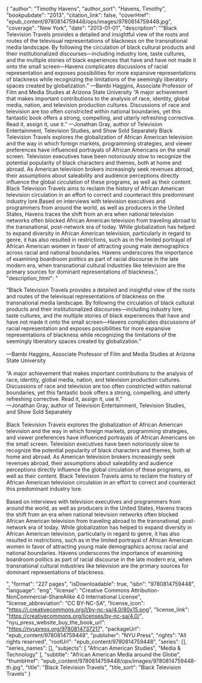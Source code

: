 {
  "author": "Timothy Havens",
  "author_sort": "Havens, Timothy",
  "bookpubdate": "2013",
  "citation_link": false,
  "coverHref": "epub_content/9780814759448/ops/images/9780814759448.jpg",
  "coverage": "New York",
  "date": "2013-01-01",
  "description": "&#8220;Black Television Travels provides a detailed and insightful  view of the roots and routes of the televisual representations of  blackness on the transnational media landscape. By following the  circulation of black cultural products and their institutionalized  discourses&#8212;including industry lore, taste cultures, and the multiple  stories of black experiences that have and have not made it onto the  small screen&#8212;Havens complicates discussions of racial representation and  exposes possibilities for more expansive representations of blackness  while recognizing the limitations of the seemingly liberatory spaces  created by globalization.&#8221; &#8212;Bambi Haggins, Associate Professor of Film and Media Studies at Arizona State University &#8220;A  major achievement that makes important contributions to the analysis of  race, identity, global media, nation, and television production  cultures. Discussions of race and television are too often constricted  within national boundaries, yet this fantastic book offers a strong,  compelling, and utterly refreshing corrective. Read it, assign it, use  it.&#8221; &#8212;Jonathan Gray, author of Television Entertainment, Television Studies, and Show Sold Separately Black Television Travels  explores the globalization of African American television and the way  in which foreign markets, programming strategies, and viewer preferences  have influenced portrayals of African Americans on the small screen.  Television executives have been notoriously slow to recognize the  potential popularity of black characters and themes, both at home and  abroad.  As American television brokers increasingly seek revenues  abroad, their assumptions about saleability and audience perceptions  directly influence the global circulation of these programs, as well as  their content. Black Television Travels aims to reclaim the  history of African American television circulation in an effort to  correct and counteract this predominant industry lore.Based  on interviews with television executives and programmers from around  the world, as well as producers in the United States, Havens traces the  shift from an era when national television networks often blocked  African American television from traveling abroad to the transnational,  post-network era of today. While globalization has helped to expand  diversity in African American television, particularly in regard to  genre, it has also resulted in restrictions, such as in the limited  portrayal of African American women in favor of attracting young male  demographics across racial and national boundaries. Havens underscores  the importance of examining boardroom politics as part of racial  discourse in the late modern era, when transnational cultural industries  like television are the primary sources for dominant representations of  blackness.",
  "description_html": "<p>&#8220;Black Television Travels provides a detailed and insightful  view of the roots and routes of the televisual representations of  blackness on the transnational media landscape. By following the  circulation of black cultural products and their institutionalized  discourses&#8212;including industry lore, taste cultures, and the multiple  stories of black experiences that have and have not made it onto the  small screen&#8212;Havens complicates discussions of racial representation and  exposes possibilities for more expansive representations of blackness  while recognizing the limitations of the seemingly liberatory spaces  created by globalization.&#8221; <br><br>&#8212;Bambi Haggins, Associate Professor of Film and Media Studies at Arizona State University <br><br>&#8220;A  major achievement that makes important contributions to the analysis of  race, identity, global media, nation, and television production  cultures. Discussions of race and television are too often constricted  within national boundaries, yet this fantastic book offers a strong,  compelling, and utterly refreshing corrective. Read it, assign it, use  it.&#8221; <br>&#8212;Jonathan Gray, author of Television Entertainment, Television Studies, and Show Sold Separately <br><br>Black Television Travels  explores the globalization of African American television and the way  in which foreign markets, programming strategies, and viewer preferences  have influenced portrayals of African Americans on the small screen.  Television executives have been notoriously slow to recognize the  potential popularity of black characters and themes, both at home and  abroad.  As American television brokers increasingly seek revenues  abroad, their assumptions about saleability and audience perceptions  directly influence the global circulation of these programs, as well as  their content. Black Television Travels aims to reclaim the  history of African American television circulation in an effort to  correct and counteract this predominant industry lore.<br><br>Based  on interviews with television executives and programmers from around  the world, as well as producers in the United States, Havens traces the  shift from an era when national television networks often blocked  African American television from traveling abroad to the transnational,  post-network era of today. While globalization has helped to expand  diversity in African American television, particularly in regard to  genre, it has also resulted in restrictions, such as in the limited  portrayal of African American women in favor of attracting young male  demographics across racial and national boundaries. Havens underscores  the importance of examining boardroom politics as part of racial  discourse in the late modern era, when transnational cultural industries  like television are the primary sources for dominant representations of  blackness.</p>",
  "format": "227 pages",
  "isDownloadable": true,
  "isbn": "9780814759448",
  "language": "eng",
  "license": "Creative Commons Attribution-NonCommercial-ShareAlike 4.0 International License",
  "license_abbreviation": "CC BY-NC-SA",
  "license_icon": "https://i.creativecommons.org/l/by-nc-sa/4.0/80x15.png",
  "license_link": "https://creativecommons.org/licenses/by-nc-sa/4.0/",
  "nyu_press_website_buy_the_book_url": "https://nyupress.org/9780814737217",
  "packageUrl": "epub_content/9780814759448",
  "publisher": "NYU Press",
  "rights": "All rights reserved",
  "rootUrl": "epub_content/9780814759448",
  "series": [],
  "series_names": [],
  "subjects": [
    "African American Studies",
    "Media & Technology"
  ],
  "subtitle": "African American Media around the Globe",
  "thumbHref": "epub_content/9780814759448/ops/images/9780814759448-th.jpg",
  "title": "Black Television Travels",
  "title_sort": "Black Television Travels"
}
